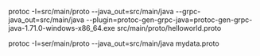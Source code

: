 protoc -I=src/main/proto --java_out=src/main/java --grpc-java_out=src/main/java --plugin=protoc-gen-grpc-java=protoc-gen-grpc-java-1.71.0-windows-x86_64.exe src/main/proto/helloworld.proto

protoc -I=ser/main/proto --java_out=src/main/java mydata.proto    
